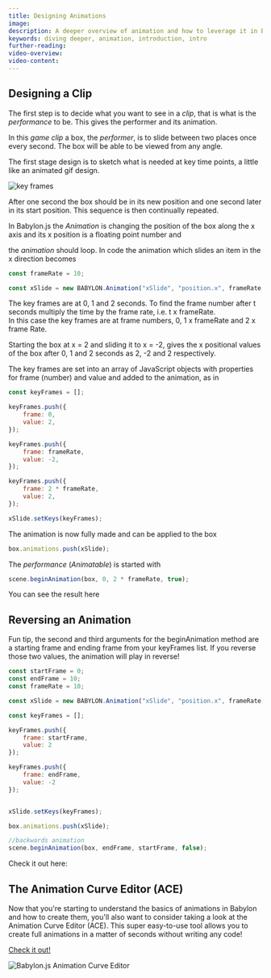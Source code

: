 ```yaml
---
title: Designing Animations
image: 
description: A deeper overview of animation and how to leverage it in Babylon.js.
keywords: diving deeper, animation, introduction, intro
further-reading:
video-overview:
video-content:
---
```


## Designing a Clip

The first step is to decide what you want to see in a _clip_, that is what is the _performance_ to be. This gives the performer and its animation.

In this _game clip_ a box, the _performer_, is to slide between two places once every second. The box will be able to be viewed from any angle.

The first stage design is to sketch what is needed at key time points, a little like an animated gif design.

![key frames](/img/features/animation/ani1.jpg)

After one second the box should be in its new position and one second later in its start position. This sequence is then continually repeated.

In Babylon.js the _Animation_ is changing the position of the box along the x axis and its x position is a floating point number and

the _animation_ should loop. In code the animation which slides an item in the x direction becomes

```javascript
const frameRate = 10;

const xSlide = new BABYLON.Animation("xSlide", "position.x", frameRate, BABYLON.Animation.ANIMATIONTYPE_FLOAT, BABYLON.Animation.ANIMATIONLOOPMODE_CYCLE);
```

The key frames are at 0, 1 and 2 seconds. To find the frame number after t seconds multiply the time by the frame rate, i.e. t x frameRate.  
In this case the key frames are at frame numbers, 0, 1 x frameRate and 2 x frame Rate.

Starting the box at x = 2 and sliding it to x = -2, gives the x positional values of the box after 0, 1 and 2 seconds as 2, -2 and 2 respectively.

The key frames are set into an array of JavaScript objects with properties for frame (number) and value and added to the animation, as in

```javascript
const keyFrames = [];

keyFrames.push({
    frame: 0,
    value: 2,
});

keyFrames.push({
    frame: frameRate,
    value: -2,
});

keyFrames.push({
    frame: 2 * frameRate,
    value: 2,
});

xSlide.setKeys(keyFrames);
```

The animation is now fully made and can be applied to the box 

```javascript
box.animations.push(xSlide);
```
The _performance_ (*Animatable*) is started with

```javascript
scene.beginAnimation(box, 0, 2 * frameRate, true);
```

You can see the result here  
<Playground id="#7V0Y1I" title="Basic Sliding Box Animation" description="An example of basic animation by sliding a box." image="/img/playgroundsAndNMEs/divingDeeperAnimationDesign1.jpg" isMain={true} category="Animation"/>

## Reversing an Animation

Fun tip, the second and third arguments for the beginAnimation method are a starting frame and ending frame from your keyFrames list. If you reverse those two values, the animation will play in reverse!

```javascript
const startFrame = 0;
const endFrame = 10;
const frameRate = 10;

const xSlide = new BABYLON.Animation("xSlide", "position.x", frameRate, BABYLON.Animation.ANIMATIONTYPE_FLOAT, BABYLON.Animation.ANIMATIONLOOPMODE_CYCLE);

const keyFrames = []; 

keyFrames.push({
    frame: startFrame,
    value: 2
});

keyFrames.push({
    frame: endFrame,
    value: -2
});


xSlide.setKeys(keyFrames);

box.animations.push(xSlide);

//backwards animation
scene.beginAnimation(box, endFrame, startFrame, false);
```

Check it out here: 
<Playground id="#7V0Y1I#940" title="Playing an Animation in Reverse" description="An example of playing an animation forwards and backwards."/>


## The Animation Curve Editor (ACE)

Now that you're starting to understand the basics of animations in Babylon and how to create them, you'll also want to consider taking a look at the Animation Curve Editor (ACE). This super easy-to-use tool allows you to create full animations in a matter of seconds without writing any code!

[Check it out!](/toolsAndResources/tools/animationCurveEditor)

<img src="/img/tools/ACE/overview.jpg" title="Babylon.js Animation Curve Editor"/>